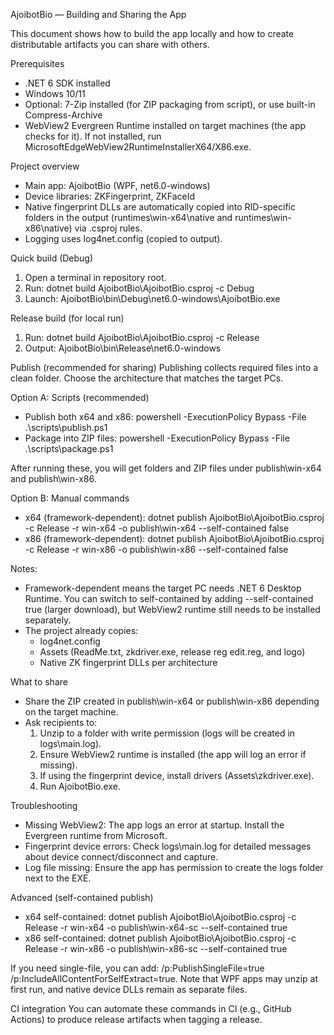 ﻿AjoibotBio — Building and Sharing the App

This document shows how to build the app locally and how to create distributable artifacts you can share with others.

Prerequisites
- .NET 6 SDK installed
- Windows 10/11
- Optional: 7-Zip installed (for ZIP packaging from script), or use built-in Compress-Archive
- WebView2 Evergreen Runtime installed on target machines (the app checks for it). If not installed, run MicrosoftEdgeWebView2RuntimeInstallerX64/X86.exe.

Project overview
- Main app: AjoibotBio (WPF, net6.0-windows)
- Device libraries: ZKFingerprint, ZKFaceId
- Native fingerprint DLLs are automatically copied into RID-specific folders in the output (runtimes\win-x64\native and runtimes\win-x86\native) via .csproj rules.
- Logging uses log4net.config (copied to output).

Quick build (Debug)
1. Open a terminal in repository root.
2. Run: dotnet build AjoibotBio\AjoibotBio.csproj -c Debug
3. Launch: AjoibotBio\bin\Debug\net6.0-windows\AjoibotBio.exe

Release build (for local run)
1. Run: dotnet build AjoibotBio\AjoibotBio.csproj -c Release
2. Output: AjoibotBio\bin\Release\net6.0-windows

Publish (recommended for sharing)
Publishing collects required files into a clean folder. Choose the architecture that matches the target PCs.

Option A: Scripts (recommended)
- Publish both x64 and x86:
  powershell -ExecutionPolicy Bypass -File .\scripts\publish.ps1
- Package into ZIP files:
  powershell -ExecutionPolicy Bypass -File .\scripts\package.ps1

After running these, you will get folders and ZIP files under publish\win-x64 and publish\win-x86.

Option B: Manual commands
- x64 (framework-dependent):
  dotnet publish AjoibotBio\AjoibotBio.csproj -c Release -r win-x64 -o publish\win-x64 --self-contained false
- x86 (framework-dependent):
  dotnet publish AjoibotBio\AjoibotBio.csproj -c Release -r win-x86 -o publish\win-x86 --self-contained false

Notes:
- Framework-dependent means the target PC needs .NET 6 Desktop Runtime. You can switch to self-contained by adding --self-contained true (larger download), but WebView2 runtime still needs to be installed separately.
- The project already copies:
  - log4net.config
  - Assets (ReadMe.txt, zkdriver.exe, release reg edit.reg, and logo)
  - Native ZK fingerprint DLLs per architecture

What to share
- Share the ZIP created in publish\win-x64 or publish\win-x86 depending on the target machine.
- Ask recipients to:
  1) Unzip to a folder with write permission (logs will be created in logs\main.log).
  2) Ensure WebView2 runtime is installed (the app will log an error if missing).
  3) If using the fingerprint device, install drivers (Assets\zkdriver.exe).
  4) Run AjoibotBio.exe.

Troubleshooting
- Missing WebView2: The app logs an error at startup. Install the Evergreen runtime from Microsoft.
- Fingerprint device errors: Check logs\main.log for detailed messages about device connect/disconnect and capture.
- Log file missing: Ensure the app has permission to create the logs folder next to the EXE.

Advanced (self-contained publish)
- x64 self-contained:
  dotnet publish AjoibotBio\AjoibotBio.csproj -c Release -r win-x64 -o publish\win-x64-sc --self-contained true
- x86 self-contained:
  dotnet publish AjoibotBio\AjoibotBio.csproj -c Release -r win-x86 -o publish\win-x86-sc --self-contained true

If you need single-file, you can add: /p:PublishSingleFile=true /p:IncludeAllContentForSelfExtract=true. Note that WPF apps may unzip at first run, and native device DLLs remain as separate files.

CI integration
You can automate these commands in CI (e.g., GitHub Actions) to produce release artifacts when tagging a release.
